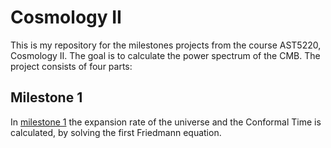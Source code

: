 # Cosmology II

This is my repository for the milestones projects from the course AST5220, Cosmology II. The goal is to calculate the power spectrum of the CMB. The project consists of four parts:

## Milestone 1

In [milestone 1](https://github.com/dulte/AST5220/tree/mater/milestone1) the expansion rate of the universe and the Conformal Time is calculated, by solving the first Friedmann equation.  
